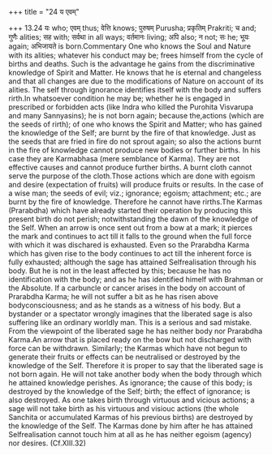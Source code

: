 +++
title = "24 य एवम्"

+++
13.24 यः who; एवम् thus; वेत्ति knows; पुरुषम् Purusha; प्रकृतिम्
Prakriti; च and; गुणैः alities; सह with; सर्वथा in all ways; वर्तमानः
living; अपि also; न not; सः he; भूयः again; अभिजायते is born.Commentary
One who knows the Soul and Nature with its alities; whatever his conduct
may be; frees himself from the cycle of births and deaths. Such is the
advantage he gains from the discriminative knowledge of Spirit and
Matter. He knows that he is eternal and changeless and that all changes
are due to the modifications of Nature on account of its alities. The
self through ignorance identifies itself with the body and suffers
rirth.In whatsoever condition he may be; whether he is engaged in
prescribed or forbidden acts (like Indra who killed the Purohita
Visvarupa and many Sannyasins); he is not born again; because
the,actions (which are the seeds of rirth); of one who knows the Spirit
and Matter; who has gained the knowledge of the Self; are burnt by the
fire of that knowledge. Just as the seeds that are fried in fire do not
sprout again; so also the actions burnt in the fire of knowledge cannot
produce new bodies or further births. In his case they are Karmabhasa
(mere semblance of Karma). They are not effective causes and cannot
produce further births. A burnt cloth cannot serve the purpose of the
cloth.Those actions which are done with egoism and desire (expectation
of fruits) will produce fruits or results. In the case of a wise man;
the seeds of evil; viz.; ignorance; egoism; attachment; etc.; are burnt
by the fire of knowledge. Therefore he cannot have rirths.The Karmas
(Prarabdha) which have already started their operation by producing this
present birth do not perish; notwithstanding the dawn of the knowledge
of the Self. When an arrow is once sent out from a bow at a mark; it
pierces the mark and continues to act till it falls to the ground when
the full force with which it was dischared is exhausted. Even so the
Prarabdha Karma which has given rise to the body continues to act till
the inherent force is fully exhausted; although the sage has attained
Selfrealisation through his body. But he is not in the least affected by
this; because he has no identification with the body; and as he has
identified himelf with Brahman or the Absolute. If a carbuncle or cancer
arises in the body on account of Prarabdha Karma; he will not suffer a
bit as he has risen above bodyconsciousness; and as he stands as a
witness of his body. But a bystander or a spectator wrongly imagines
that the liberated sage is also suffering like an ordinary worldly man.
This is a serious and sad mistake. From the viewpoint of the liberated
sage he has neither body nor Prarabdha Karma.An arrow that is placed
ready on the bow but not discharged with force can be withdrawn.
Similarly; the Karmas which have not begun to generate their fruits or
effects can be neutralised or destroyed by the knowledge of the Self.
Therefore it is proper to say that the liberated sage is not born again.
He will not take another body when the body through which he attained
knowledge perishes. As ignorance; the cause of this body; is destroyed
by the knowledge of the Self; birth; the effect of ignorance; is also
destroyed. As one takes birth through virtuous and vicious actions; a
sage will not take birth as his virtuous and visiouc actions (the whole
Sanchita or accumulated Karmas of his previous births) are destroyed by
the knowledge of the Self. The Karmas done by him after he has attained
Selfrealisation cannot touch him at all as he has neither egoism
(agency) nor desires. (Cf.XIII.32)
